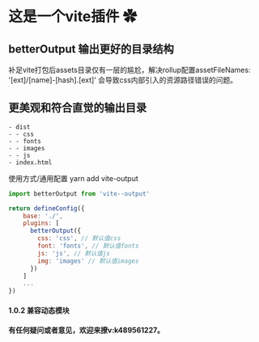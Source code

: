 # 这是一个vite插件 ✿
## betterOutput 输出更好的目录结构
补足vite打包后assets目录仅有一层的尴尬，解决rollup配置assetFileNames: '[ext]/[name]-[hash].[ext]' 会导致css内部引入的资源路径错误的问题。

## 更美观和符合直觉的输出目录
    - dist
    - - css
    - - fonts
    - - images
    - - js
    - index.html
使用方式/通用配置
yarn add vite-output
```js
import betterOutput from 'vite--output'

return defineConfig({
    base: './',
    plugins: [
      betterOutput({
        css: 'css', // 默认值css
        font: 'fonts', // 默认值fonts
        js: 'js', // 默认值js
        img: 'images' // 默认值images
      })
    ]
    ...
})
```
#### 1.0.2 兼容动态模块
#### 有任何疑问或者意见，欢迎来撩v:k489561227。